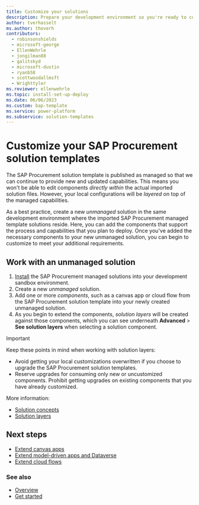 ```yaml
---
title: Customize your solutions
description: Prepare your development environment so you're ready to customize the SAP Procurement solution templates to meet your local business requirements.
author: tverhasselt
ms.author: thoverh
contributors:
  - robinsonshields
  - microsoft-george
  - EllenWehrle
  - jongilman88
  - galitskyd
  - microsoft-dustin
  - ryanb58
  - scottwoodallmsft
  - Wrighttyler
ms.reviewer: ellenwehrle
ms.topic: install-set-up-deploy
ms.date: 06/06/2023
ms.custom: bap-template
ms.service: power-platform
ms.subservice: solution-templates
---
```


# Customize your SAP Procurement solution templates

The SAP Procurement solution template is published as managed so that we can continue to provide new and updated capabilities. This means you won't be able to edit components _directly within_ the actual imported solution files. However, your local configurations will be _layered_ on top of the managed capabilities.

As a best practice, create a new _unmanaged_ solution in the same development environment where the imported SAP Procurement managed template solutions reside. Here, you can add the components that support the process and capabilities that you plan to deploy. Once you've added the necessary components to your new unmanaged solution, you can begin to customize to meet your additional requirements.

## Work with an unmanaged solution

1. [Install](install.md) the SAP Procurement managed solutions into your development sandbox environment.
1. Create a new _unmanaged_ solution.
1. Add one or more _components_, such as a canvas app or cloud flow from the SAP Procurement solution template into your newly created unmanaged solution.
1. As you begin to extend the components, _solution layers_ will be created against those components, which you can see underneath **Advanced** > **See solution layers** when selecting a solution component.

> [!IMPORTANT]
> Keep these points in mind when working with solution layers:
>
> - Avoid getting your local customizations overwritten if you choose to upgrade the SAP Procurement solution templates.
> - Reserve upgrades for consuming only new or uncustomized components. Prohibit getting upgrades on existing components that you have already customized.

More information:

- [Solution concepts](/power-platform/alm/solution-concepts-alm)
- [Solution layers](/power-platform/alm/solution-layers-alm)

## Next steps

- [Extend canvas apps](extend-canvas-apps.md)
- [Extend model-driven apps and Dataverse](extend-model-apps-dataverse.md)
- [Extend cloud flows](extend-cloud-flows.md)

### See also

- [Overview](../overview.md)
- [Get started](get-started.md)
